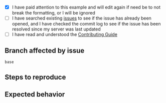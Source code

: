 <!-- Remove space and place 'x' mark between square [] brackets or click the checkbox after saving to affirm the following points: -->
<!-- (it should look like this: - [x] I have ...) -->
- [x] I have paid attention to this example and will edit again if need be to not break the formatting, or I will be ignored
- [ ] I have searched existing [issues](https://github.com/LandSandBoat/server/issues) to see if the issue has already been opened, and I have checked the commit log to see if the issue has been resolved since my server was last updated
- [ ] I have read and understood the [Contributing Guide](https://github.com/LandSandBoat/server/blob/base/CONTRIBUTING.md)

## Branch affected by issue <!-- Change to the branch the issue exists on (if relevant) -->

`base`

## Steps to reproduce

<!-- Add steps to reproduce here -->

## Expected behavior

<!-- Add expected behaviour here -->
